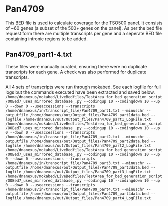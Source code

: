 # Pan4709
This BED file is used to calculate coverage for the TSO500 panel.
It consists of ~60 genes (a subset of the 500+ genes on the panel).
As per the bed file request form there are multiple transcripts per gene and a seperate BED file containing intronic regions to be added.

## Pan4709_part1-4.txt
These files were manually curated, ensuring there were no duplicate transcripts for each gene. A check was also performed for duplicate transcripts.

All 4 sets of transcripts were run through mokabed. See each logfile for full logs but the commands executed have been extracted and saved below.
`/home/dnanexus/mokabed/LiveBedfiles/TestArea_for_bed_generation_script/OOBed7_uses_mirrored_database_.py --codingup 10 --codingdown 10 --up 0 --down 0 --useaccessions --transcripts /home/dnanexus/in/transcript_file/Pan4709_part1.txt --minuschr --outputfile /home/dnanexus/out/Output_files/Pan4709_part1data.bed --logfile /home/dnanexus/out/Output_files/Pan4709_part1_LogFile.txt `
`/home/dnanexus/mokabed/LiveBedfiles/TestArea_for_bed_generation_script/OOBed7_uses_mirrored_database_.py --codingup 10 --codingdown 10 --up 0 --down 0 --useaccessions --transcripts /home/dnanexus/in/transcript_file/Pan4709_part2.txt --minuschr --outputfile /home/dnanexus/out/Output_files/Pan4709_part2data.bed --logfile /home/dnanexus/out/Output_files/Pan4709_part2_LogFile.txt `
`/home/dnanexus/mokabed/LiveBedfiles/TestArea_for_bed_generation_script/OOBed7_uses_mirrored_database_.py --codingup 10 --codingdown 10 --up 0 --down 0 --useaccessions --transcripts /home/dnanexus/in/transcript_file/Pan4709_part3.txt --minuschr --outputfile /home/dnanexus/out/Output_files/Pan4709_part3data.bed --logfile /home/dnanexus/out/Output_files/Pan4709_part3_LogFile.txt `
`/home/dnanexus/mokabed/LiveBedfiles/TestArea_for_bed_generation_script/OOBed7_uses_mirrored_database_.py --codingup 10 --codingdown 10 --up 0 --down 0 --useaccessions --transcripts /home/dnanexus/in/transcript_file/Pan4709_part4.txt --minuschr --outputfile /home/dnanexus/out/Output_files/Pan4709_part4data.bed --logfile /home/dnanexus/out/Output_files/Pan4709_part4_LogFile.txt `